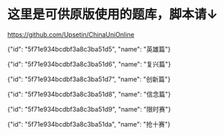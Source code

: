 # 这里是可供原版使用的题库，脚本请↓
https://github.com/Upsetin/ChinaUniOnline

{"id": "5f71e934bcdbf3a8c3ba51d5", "name": "英雄篇"}

{"id": "5f71e934bcdbf3a8c3ba51d6", "name": "复兴篇"}

{"id": "5f71e934bcdbf3a8c3ba51d7", "name": "创新篇"}

{"id": "5f71e934bcdbf3a8c3ba51d8", "name": "信念篇"}

{"id": "5f71e934bcdbf3a8c3ba51d9", "name": "限时赛"}

{"id": "5f71e934bcdbf3a8c3ba51da", "name": "抢十赛"}


